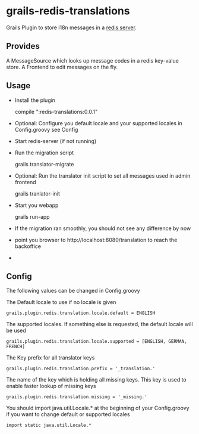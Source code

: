 grails-redis-translations
=========================

Grails Plugin to store i18n messages in a [redis server](http://redis.io/).


Provides
------------------------
A MessageSource which looks up message codes in a redis key-value store.
A Frontend to edit messages on the fly.

Usage
------------------------
- Install the plugin

	compile ":redis-translations:0.0.1"

- Optional: Configure you default locale and your supported locales in Config.groovy see Config

- Start redis-server (if not running)

- Run the migration script

	grails translator-migrate

- Optional: Run the translator init script to set all messages used in admin frontend

	grails tranlator-init

- Start you webapp

	grails run-app

- If the migration ran smoothly, you should not see any difference by now

- point you browser to http://localhost:8080/translation to reach the backoffice

-


Config
------------------------

The following values can be changed in Config.groovy

The Default locale to use if no locale is given

	grails.plugin.redis.translation.locale.default = ENGLISH

The supported locales. If something else is requested, the default locale will be used

	grails.plugin.redis.translation.locale.supported = [ENGLISH, GERMAN, FRENCH]

The Key prefix for all translator keys

	grails.plugin.redis.translation.prefix = '_translation.'

The name of the key which is holding all missing keys. This key is used to enable faster lookup of missing keys

	grails.plugin.redis.translation.missing = '_missing.'

You should import java.util.Locale.* at the beginning of your Config.groovy if you want to change default or supported locales

	import static java.util.Locale.*